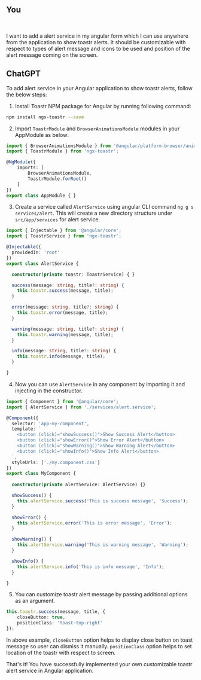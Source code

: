 You
---

 

I want to add a alert service in my angular form which I can use anywhere from the application to show toastr alerts. It should be customizable with respect to types of alert message and icons to be used and position of the alert message coming on the screen.

ChatGPT
-------

To add alert service in your Angular application to show toastr alerts, follow the below steps:

1.  Install Toastr NPM package for Angular by running following command:

```bash
npm install ngx-toastr --save
```

2.  Import `ToastrModule` and `BrowserAnimationsModule` modules in your AppModule as below:

```typescript
import { BrowserAnimationsModule } from '@angular/platform-browser/animations';
import { ToastrModule } from 'ngx-toastr';

@NgModule({
    imports: [
        BrowserAnimationsModule,
        ToastrModule.forRoot()
    ]
})
export class AppModule { }
```

3.  Create a service called `AlertService` using angular CLI command `ng g s services/alert`. This will create a new directory structure under `src/app/services` for alert service.

```typescript
import { Injectable } from '@angular/core';
import { ToastrService } from 'ngx-toastr';

@Injectable({
  providedIn: 'root'
})
export class AlertService {

  constructor(private toastr: ToastrService) { }

  success(message: string, title?: string) {
    this.toastr.success(message, title);
  }

  error(message: string, title?: string) {
    this.toastr.error(message, title);
  }

  warning(message: string, title?: string) {
    this.toastr.warning(message, title);
  }

  info(message: string, title?: string) {
    this.toastr.info(message, title);
  }

}
```

4.  Now you can use `AlertService` in any component by importing it and injecting in the constructor.

```typescript
import { Component } from '@angular/core';
import { AlertService } from './services/alert.service';

@Component({
  selector: 'app-my-component',
  template: `
    <button (click)="showSuccess()">Show Success Alert</button>
    <button (click)="showError()">Show Error Alert</button>
    <button (click)="showWarning()">Show Warning Alert</button>
    <button (click)="showInfo()">Show Info Alert</button>
  `,
  styleUrls: ['./my.component.css']
})
export class MyComponent {
  
  constructor(private alertService: AlertService) {}

  showSuccess() {
    this.alertService.success('This is success message', 'Success');
  }

  showError() {
    this.alertService.error('This is error message', 'Error');
  }

  showWarning() {
    this.alertService.warning('This is warning message', 'Warning');
  }

  showInfo() {
    this.alertService.info('This is info message', 'Info');
  }

}
```

5.  You can customize toastr alert message by passing additional options as an argument.

```typescript
this.toastr.success(message, title, {
    closeButton: true,
    positionClass: 'toast-top-right'
});
```

In above example, `closeButton` option helps to display close button on toast message so user can dismiss it manually. `positionClass` option helps to set location of the toastr with respect to screen.

That's it! You have successfully implemented your own customizable toastr alert service in Angular application.